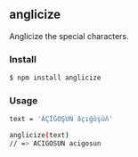 ## anglicize

Anglicize the special characters.

### Install

```bash
$ npm install anglicize
```

### Usage

```bash
text = 'ÂÇİĞÖŞÜÑ âçığöşüñ'

anglicize(text)
// => ACIGOSUN acigosun
```
